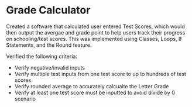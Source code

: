 # Grade Calculator

Created a software that calculated user entered Test Scores, which would then output the avergae and grade point to help users track their progress on schooling/test scores.
This was implemented using Classes, Loops, If Statements, and the Round feature.

Verified the following criteria:

- Verify negative/invalid inputs
- Verify multiple test inputs from one test score to up to hundreds of test scores
- Verify rounded average to accurately calcualte the Letter Grade
- Verify at least one test score must be inputted to avoid divide by 0 scenario
